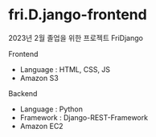 # fri.D.jango-frontend
2023년 2월 졸업을 위한 프로젝트
FriDjango

Frontend
- Language : HTML, CSS, JS
- Amazon S3

Backend
- Language : Python
- Framework : Django-REST-Framework
- Amazon EC2


